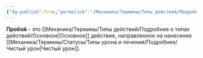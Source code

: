 ```yaml
---
{"dg-publish":true,"permalink":"/Механика/Термины/Типы действий/Подробнее о типах действий/Пробой/","noteIcon":"","created":"2025-09-23T13:46:32.322+03:00","updated":"2025-09-23T13:46:52.692+03:00"}
---
```




**Пробой** - это [[Механика/Термины/Типы действий/Подробнее о типах действий/Основное\|Основное]] действие, направленное на нанесение [[Механика/Термины/Статусы/Типы урона и лечения/Подробнее/Чистый урон\|Чистый урон]]. 